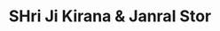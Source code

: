 ---
title: "SHri Ji Kirana & Janral Stor"
url: /hinota/shri-ji-kirana-and-janral-stor/
shop: supermarket
---
